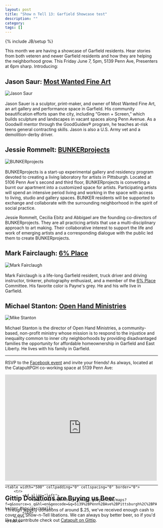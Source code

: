 ```yaml
---
layout: post
title: "Show n Tell 13: Garfield Showcase test"
description: ""
category: 
tags: []
---
```

{% include JB/setup %}

This month we are having a showcase of Garfield residents. Hear stories from both veteren and newer Garfield residents and how they are helping the neighborhood grow. This Friday June 7, 5pm, 5139 Penn Ave, Presenters at 6pm sharp. Introducing:

## Jason Saur: [Most Wanted Fine Art](http://most-wantedfineart.com/)
![Jason Saur](http://notlaura.com/images/catapult/jason.jpg)
<br /><br />
Jason Sauer is a sculptor, print-maker, and owner of Most Wanted Fine Art, an art gallery and performance space in Garfield. His community beautification efforts span the city, including “Green + Screen,” which builds sculpture and landscapes in vacant spaces along Penn Avenue. As a Goodwill mentor through the GoodGuides® program, he teaches at-risk teens general contracting skills. Jason is also a U.S. Army vet and a demolition-derby driver.

## Jessie Rommelt: [BUNKERprojects](bunkerprojects.org)
![BUNKERprojects](http://notlaura.com/images/catapult/bunker.jpg)
<br /><br />
BUNKERprojects is a start-up experimental gallery and residency program devoted to creating a living laboratory for artists in Pittsburgh. Located at 5106 Penn Ave's second and third floor, BUNKERprojects is converting a burnt our apartment into a customized space for artists. Participating artists will spend an intensive period living and working in the space with access to living, studio and gallery spaces. BUNKER residents will be supported to exchange and collaborate with the surrounding neighborhood in the spirit of social practice.

Jessie Rommelt, Cecilia Ebitz and Abbigael are the founding co-directors of BUNKERprojects. They are all practicing artists that use a multi-disciplinary approach to art making. Their collaborative interest to support the life and work of emerging artists and a corresponding dialogue with the public led them to create BUNKERprojects. 


## Mark Fairclaugh: [6% Place](http://www.citylabpgh.org/blogs/six-percent-place/)
![Mark Fairclaugh](http://notlaura.com/images/catapult/mark.jpg)
<br /><br />
Mark Fairclaugh is a life-long Garfield resident, truck driver and driving instructor, tinkerer, photography enthusiast, and a member of the [6% Place](http://www.citylabpgh.org/blogs/six-percent-place/) Committee. His favorite color is Payne's grey. He and his wife live in Garfield.

## Michael Stanton: [Open Hand Ministries](http://pghopendoor.org/ministries/open-hand-ministries/)
![Mike Stanton](http://notlaura.com/images/catapult/mike-stanton.jpg)
<br /><br />
Michael Stanton is the director of Open Hand Ministries, a community-based, non-profit ministry whose mission is to respond to the injustice and inequality common to inner city neighborhoods by providing disadvantaged families the opportunity for affordable homeownership in Garfield and East Liberty. He lives with his family in Garfield.


***

RSVP to the [Facebook event](https://www.facebook.com/events/451775421583656/) and invite your friends! As always, located at the CatapultPGH co-working space at 5139 Penn Ave:


<div style="width:500px;height:350px">
	<iframe width="500" height="350" frameborder="0" scrolling="no" marginheight="0" marginwidth="0" src="http://maps.google.com/maps?f=q&source=s_q&hl=en&geocode=&q=5139%2BPenn%2BAve%2BPittsburgh%2C%2BPA&ie=UTF8&z=15&t=m&iwloc=near&output=embed">
	</iframe><br>

	<table width="500" cellpadding="0" cellspacing="0" border="0">
		<tr>
			<td align="left">
				<small><a href="http://maps.google.com/maps?f=q&source=s_q&hl=en&geocode=&q=5139%2BPenn%2BAve%2BPittsburgh%2C%2BPA&ie=UTF8&z=15&t=m&iwloc=near">View Larger Map</a></small>
			</td>
		</tr>
	</table>
</div>

***

## Gittip Donations are Buying us Beer
Through weekly donations of around $.25, we've received enough cash to cover our Show-n-Tell libations. We can always buy better beer, so if you'd like to contribute check out [Catapult on Gittip](https://www.gittip.com/catapultpgh/).
